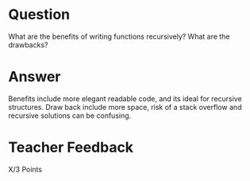 # Question

What are the benefits of writing functions recursively? What are the drawbacks?

# Answer

Benefits include more elegant readable code, and its ideal for recursive structures. Draw back include more space, risk of a stack overflow and recursive solutions can be confusing.

# Teacher Feedback

X/3 Points
